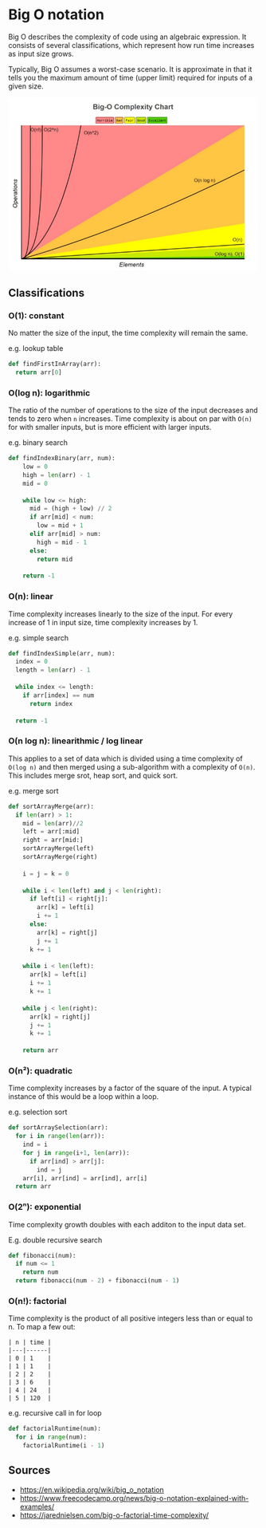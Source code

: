 Big O notation
==============

Big O describes the complexity of code using an algebraic expression. It consists of several classifications, which represent how run time increases as input size grows.

Typically, Big O assumes a worst-case scenario. It is approximate in that it tells you the maximum amount of time (upper limit) required for inputs of a given size.

<img src="https://github.com/friendofdog/se-docs/raw/master/img/big-o.jpg" width=500>

Classifications
---------------

### O(1): constant

No matter the size of the input, the time complexity will remain the same.

e.g. lookup table

```python
def findFirstInArray(arr):
  return arr[0]
```

### O(log n): logarithmic

The ratio of the number of operations to the size of the input decreases and tends to zero when `n` increases. Time complexity is about on par with `O(n)` for with smaller inputs, but is more efficient with larger inputs.

e.g. binary search

```python
def findIndexBinary(arr, num):
    low = 0
    high = len(arr) - 1
    mid = 0
 
    while low <= high:
      mid = (high + low) // 2
      if arr[mid] < num:
        low = mid + 1
      elif arr[mid] > num:
        high = mid - 1
      else:
        return mid

    return -1
```

### O(n): linear

Time complexity increases linearly to the size of the input. For every increase of 1 in input size, time complexity increases by 1.

e.g. simple search

```python
def findIndexSimple(arr, num):
  index = 0
  length = len(arr) - 1

  while index <= length:
    if arr[index] == num
      return index
  
  return -1
```

### O(n log n): linearithmic / log linear

This applies to a set of data which is divided using a time complexity of `O(log n)` and then merged using a sub-algorithm with a complexity of `O(n)`. This includes merge srot, heap sort, and quick sort.

e.g. merge sort

```python
def sortArrayMerge(arr):
  if len(arr) > 1:
    mid = len(arr)//2
    left = arr[:mid]
    right = arr[mid:]
    sortArrayMerge(left)
    sortArrayMerge(right)

    i = j = k = 0

    while i < len(left) and j < len(right):
      if left[i] < right[j]:
        arr[k] = left[i]
        i += 1
      else:
        arr[k] = right[j]
        j += 1
      k += 1

    while i < len(left):
      arr[k] = left[i]
      i += 1
      k += 1

    while j < len(right):
      arr[k] = right[j]
      j += 1
      k += 1
    
    return arr
```

### O(n²): quadratic

Time complexity increases by a factor of the square of the input. A typical instance of this would be a loop within a loop.

e.g. selection sort

```python
def sortArraySelection(arr):
  for i in range(len(arr)):
    ind = i
    for j in range(i+1, len(arr)):
      if arr[ind] > arr[j]:
        ind = j
    arr[i], arr[ind] = arr[ind], arr[i]
  return arr
```

### O(2ⁿ): exponential

Time complexity growth doubles with each additon to the input data set.

E.g. double recursive search

```python
def fibonacci(num):
  if num <= 1
    return num
  return fibonacci(num - 2) + fibonacci(num - 1)
```

### O(n!): factorial

Time complexity is the product of all positive integers less than or equal to n. To map a few out:

```
| n | time |
|---|------|
| 0 | 1    |
| 1 | 1    |
| 2 | 2    |
| 3 | 6    |
| 4 | 24   |
| 5 | 120  |
```

e.g. recursive call in for loop

```python
def factorialRuntime(num):
  for i in range(num):
    factorialRuntime(i - 1)
```

Sources
-------

- https://en.wikipedia.org/wiki/big_o_notation
- https://www.freecodecamp.org/news/big-o-notation-explained-with-examples/
- https://jarednielsen.com/big-o-factorial-time-complexity/